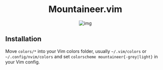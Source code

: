 <h1 align="center">Mountaineer.vim</h1>

<p align="center"

![img](https://i.postimg.cc/9Mjfgyny/new.png)

</p>

## Installation

Move `colors/*` into your Vim colors folder, usually `~/.vim/colors` or `~/.config/nvim/colors` and set `colorscheme mountaineer{-grey|light}` in your Vim config.
